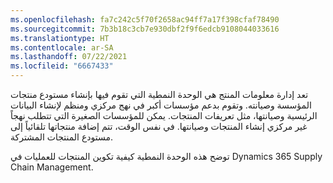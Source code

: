 ```yaml
---
ms.openlocfilehash: fa7c242c5f70f2658ac94ff7a17f398cfaf78490
ms.sourcegitcommit: 7b3b18c3cb7e930dbf2f9f6edcb9108044033616
ms.translationtype: HT
ms.contentlocale: ar-SA
ms.lasthandoff: 07/22/2021
ms.locfileid: "6667433"
---
```

تعد إدارة معلومات المنتج هي الوحدة النمطية التي تقوم فيها بإنشاء مستودع منتجات المؤسسة وصيانته. وتقوم بدعم مؤسسات أكبر في نهج مركزي ومنظم لإنشاء البيانات الرئيسية وصيانتها، مثل تعريفات المنتجات. يمكن للمؤسسات الصغيرة التي تتطلب نهجاً غير مركزي إنشاء المنتجات وصيانتها. في نفس الوقت، تتم إضافة منتجاتها تلقائياً إلى مستودع المنتجات المشتركة.

توضح هذه الوحدة النمطية كيفية تكوين المنتجات للعمليات في Dynamics 365 Supply Chain Management.

